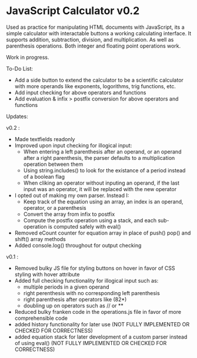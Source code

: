 # JavaScript Calculator v0.2

Used as practice for manipulating HTML documents with JavaScript, its a simple calculator with interactable buttons a working calculating interface.
It supports addition, subtraction, division, and multiplication. As well as parenthesis operations.
Both integer and floating point operations work.

Work in progress. 

To-Do List:

- Add a side button to extend the calculator to be a scientific calculator with more operands like exponents, logorithms, trig functions, etc.
- Add input checking for above operators and functions
- Add evaluation & infix > postfix conversion for above operators and functions

Updates:

v0.2 :
- Made textfields readonly
- Improved upon input checking for illogical input:
  - When entering a left parenthesis after an operand, or an operand after a right parenthesis, the parser defaults to a multiplication operation between them
  - Using string.includes() to look for the existance of a period instead of a boolean flag
  - When cliking an operator without inputing an operand, if the last input was an operator, it will be replaced with the new operator
- I opted out of making my own parser. Instead I:
  - Keep track of the equation using an array, an index is an operand, operator, or a parenthesis
  - Convert the array from infix to postfix
  - Compute the postfix operation using a stack, and each sub-operation is computed safely with eval()
- Removed eCount counter for equation array in place of push() pop() and shift() array methods
- Added console.log() throughout for output checking

v0.1 :
- Removed bulky JS file for styling buttons on hover in favor of CSS styling with hover attribute
- Added full checking functionality for illogical input such as:
  - multiple periods in a given operand
  - right perenthesis with no corresponding left parenthesis
  - right parenthesis after operators like (82*)
  - doubling up on operators such as // or **
- Reduced bulky franken code in the operations.js file in favor of more comprehensible code
- added history functionality for later use (NOT FULLY IMPLEMENTED OR CHECKED FOR CORRECTNESS)
- added equation stack for later development of a custom parser instead of using eval() (NOT FULLY IMPLEMENTED OR CHECKED FOR CORRECTNESS)